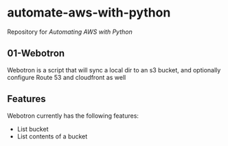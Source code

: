 # automate-aws-with-python
Repository for *Automating AWS with Python*

## 01-Webotron

Webotron is a script that will sync a local dir to an s3 bucket, and optionally configure Route 53
and cloudfront as well

## Features
Webotron currently has the following features:
- List bucket
- List contents of a bucket
